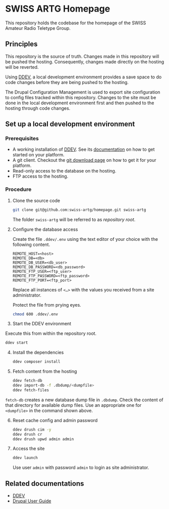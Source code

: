 # SWISS ARTG Homepage

This repository holds the codebase for the homepage of the SWISS Amateur Radio Teletype Group.

## Principles

This repository is the source of truth.
Changes made in this repository will be pushed the hosting.
Consequently, changes made directly on the hosting will be reverted.

Using [DDEV][ddev], a local development environment provides a save space to do code changes before they are being pushed to the hosting.

The Drupal Configuration Management is used to export site configuration to config files tracked within this repository.
Changes to the site must be done in the local development environment first and then pushed to the hosting through code changes.

## Set up a local development environment

### Prerequisites

* A working installation of [DDEV][ddev].
  See its [documentation](https://ddev.com/get-started/) on how to get started on your platform.
* A git client.
  Checkout the [git download page](https://git-scm.com/downloads) on how to get it for your platform.
* Read-only access to the database on the hosting.
* FTP access to the hosting.

### Procedure

1. Clone the source code

   ```sh
   git clone git@github.com:swiss-artg/homepage.git swiss-artg
   ```

   The folder `swiss-artg` will be referred to as _repository root_.

2. Configure the database access

   Create the file `.ddev/.env` using the text editor of your choice with the following content.

   ```
   REMOTE_HOST=<host>
   REMOTE_DB=<db>
   REMOTE_DB_USER=<db_user>
   REMOTE_DB_PASSWORD=<db_password>
   REMOTE_FTP_USER=<ftp_user>
   REMOTE_FTP_PASSWORD=<ftp_password>
   REMOTE_FTP_PORT=<ftp_port>
   ```

   Replace all instances of `<…>` with the values you received from a site administrator.

   Protect the file from prying eyes.

   ```sh
   chmod 600 .ddev/.env
   ```

3. Start the DDEV environment

  Execute this from within the repository root.

   ```sh
   ddev start
   ```

4. Install the dependencies

   ```sh
   ddev composer install
   ```

5. Fetch content from the hosting

   ```sh
   ddev fetch-db
   ddev import-db -f .dbdump/<dumpfile>
   ddev fetch-files
   ```

  `fetch-db` creates a new database dump file in `.dbdump`.
  Check the content of that directory for available dump files.
  Use an appropriate one for `<dumpfile>` in the command shown above.

6. Reset cache config and admin password

   ```sh
   ddev drush cim -y
   ddev drush cr
   ddev drush upwd admin admin
   ```

7. Access the site

   ```sh
   ddev launch
   ```

   Use user `admin` with password `admin` to login as site administrator.

## Related documentations

* [DDEV](https://ddev.readthedocs.io/)
* [Drupal User Guide](https://www.drupal.org/docs/user_guide/en/index.html)

[ddev]: https://ddev.com/
